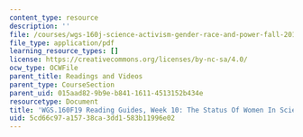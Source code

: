 ```yaml
---
content_type: resource
description: ''
file: /courses/wgs-160j-science-activism-gender-race-and-power-fall-2019/5cd66c97a15738ca3dd1583b11996e02_MITWGS_160F19_Wk10ReadingGuide.pdf
file_type: application/pdf
learning_resource_types: []
license: https://creativecommons.org/licenses/by-nc-sa/4.0/
ocw_type: OCWFile
parent_title: Readings and Videos
parent_type: CourseSection
parent_uid: 015aad82-9b9e-b841-1611-4513152b434e
resourcetype: Document
title: 'WGS.160F19 Reading Guides, Week 10: The Status Of Women In Science'
uid: 5cd66c97-a157-38ca-3dd1-583b11996e02
---
```

